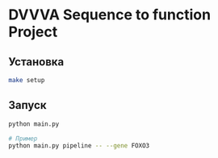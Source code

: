 # DVVVA Sequence to function Project 

## Установка
```bash
make setup
```

## Запуск
```bash
python main.py

# Пример
python main.py pipeline -- --gene FOXO3
```
